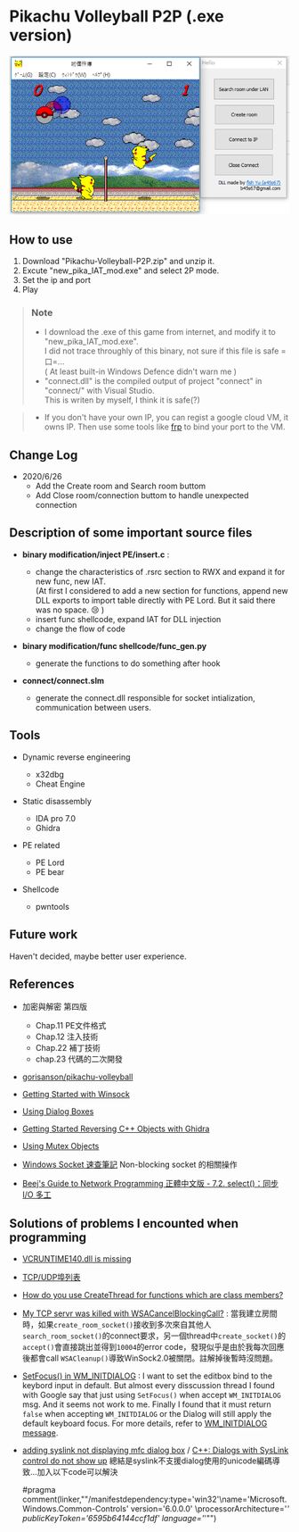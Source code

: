 Pikachu Volleyball P2P (.exe version)
=======================

![demo](./pic/demo.PNG)

## How to use
1. Download "Pikachu-Volleyball-P2P.zip" and unzip it.
2. Excute "new_pika_IAT_mod.exe" and select 2P mode.
3. Set the ip and port 
4. Play

> ### Note  
> + I download the .exe of this game from internet, and modify it to "new_pika_IAT_mod.exe".   
I did not trace throughly of this binary, not sure if this file is safe =口=...   
( At least built-in Windows Defence didn't warn me )
> + "connect.dll" is the compiled output of project "connect" in "connect/" with Visual Studio.  
This is writen by myself, I think it is safe(?)

> + If you don't have your own IP, you can regist a google cloud VM, it owns IP. Then use some tools like [frp](https://github.com/fatedier/frp) to bind your port to the VM.

## Change Log
- 2020/6/26
  - Add the Create room and Search room buttom
  - Add Close room/connection buttom to handle unexpected connection

## Description of some important source files
- **binary modification/inject PE/insert.c** : 
  - change the characteristics of .rsrc section to RWX and expand it for new func, new IAT.  
  (At first I considered to add a new section for functions, append new DLL exports to import table directly with PE Lord. But it said there was no space. :cry: )
  - insert func shellcode, expand IAT for DLL injection
  - change the flow of code
  
- **binary modification/func shellcode/func_gen.py**
  - generate the functions to do something after hook
  
- **connect/connect.slm**
  - generate the connect.dll responsible for socket intialization, communication between users.
  
## Tools

- Dynamic reverse engineering
  - x32dbg
  - Cheat Engine
- Static disassembly
  - IDA pro 7.0 
  - Ghidra
- PE related
  - PE Lord
  - PE bear
  
- Shellcode
  - pwntools


## Future work

Haven't decided, maybe better user experience.

## References

- 加密與解密 第四版 
  - Chap.11 PE文件格式 
  - Chap.12 注入技術
  - Chap.22 補丁技術
  - chap.23 代碼的二次開發
- [gorisanson/pikachu-volleyball](https://github.com/gorisanson/pikachu-volleyball)

- [Getting Started with Winsock](https://docs.microsoft.com/en-us/windows/win32/winsock/getting-started-with-winsock)

- [Using Dialog Boxes](https://docs.microsoft.com/en-us/windows/win32/dlgbox/using-dialog-boxes)

- [Getting Started Reversing C++ Objects with Ghidra](https://www.youtube.com/watch?v=ir2B1trR0fE)

- [Using Mutex Objects](https://docs.microsoft.com/en-us/windows/win32/sync/using-mutex-objects)

- [Windows Socket 速查筆記](http://www.cchsu.com/arthur/prg_bg5/winsock.htm) Non-blocking socket 的相關操作

- [Beej's Guide to Network Programming 正體中文版 - 7.2. select()：同步 I/O 多工](http://beej-zhtw.netdpi.net/07-advanced-technology/7-2-select)

## Solutions of problems I encounted when programming

- [VCRUNTIME140.dll is missing](https://stackoverflow.com/questions/35805113/visual-studio-2015-run-time-dependencies-or-how-to-get-rid-of-universal-crt)

- [TCP/UDP埠列表](https://zh.wikipedia.org/wiki/TCP/UDP%E7%AB%AF%E5%8F%A3%E5%88%97%E8%A1%A8)

- [How do you use CreateThread for functions which are class members?](https://stackoverflow.com/questions/1372967/how-do-you-use-createthread-for-functions-which-are-class-members)

- [My TCP servr was killed with WSACancelBlockingCall?](https://stackoverflow.com/questions/23156693/my-tcp-servr-was-killed-with-wsacancelblockingcall) : 當我建立房間時，如果`create_room_socket()`接收到多次來自其他人`search_room_socket()`的connect要求，另一個thread中`create_socket()`的`accept()`會直接跳出並得到`10004`的error code，發現似乎是由於我每次回應後都會call `WSACleanup()`導致WinSock2.0被關閉。註解掉後暫時沒問題。

- [SetFocus() in WM_INITDIALOG](http://forums.codeguru.com/showthread.php?432495-SetFocus()-in-WM_INITDIALOG) : I want to set the editbox bind to the keybord input in default. But almost every disscussion thread I found with Google say that just using `SetFocus()` when accept `WM_INITDIALOG` msg. And it seems not work to me. Finally I found that it must return `false` when accepting `WM_INITDIALOG` or the Dialog will still apply the default keyboard focus. For more details, refer to [WM_INITDIALOG message](https://docs.microsoft.com/zh-tw/windows/win32/dlgbox/wm-initdialog?redirectedfrom=MSDN).

- [adding syslink not displaying mfc dialog box](https://stackoverflow.com/questions/25397814/adding-syslink-not-displaying-mfc-dialog-box) / [C++: Dialogs with SysLink control do not show up](https://twigstechtips.blogspot.com/2010/03/c-dialogs-with-syslink-control-do-not.html) 總結是syslink不支援dialog使用的unicode編碼導致...加入以下code可以解決

    #pragma comment(linker,"\"/manifestdependency:type='win32'\name='Microsoft.Windows.Common-Controls' version='6.0.0.0' \processorArchitecture='*' publicKeyToken='6595b64144ccf1df' language='*'\"")

